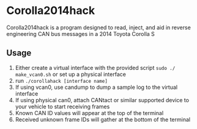 Corolla2014hack
===============
Corolla2014hack is a program designed to read, inject, and aid in reverse
engineering CAN bus messages in a 2014 Toyota Corolla S

Usage
------

1. Either create a virtual interface with the provided script `sudo ./ make_vcan0.sh` or set up a physical interface
2. run `./corollahack [interface name]`
3. If using vcan0, use candump to dump a sample log to the virtual interface
4. If using physical can0, attach CANtact or similar supported device to
    your vehicle to start receiving frames
5. Known CAN ID values will appear at the top of the terminal
6. Received unknown frame IDs will gather at the bottom of the terminal

